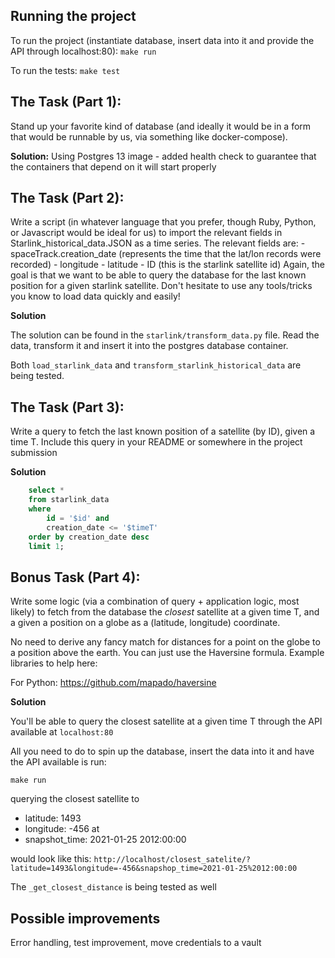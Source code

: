 ## Running the project

To run the project (instantiate database, insert data into it and provide the API through localhost:80):
`make run`

To run the tests:
`make test`

## The Task (Part 1):

Stand up your favorite kind of database (and ideally it would be in a form that would be runnable by us, via something like docker-compose).

**Solution:**
Using Postgres 13 image - added health check to guarantee that the containers that depend on it will start properly

## The Task (Part 2):

Write a script (in whatever language that you prefer, though Ruby, Python, or Javascript would be ideal for us) to import the relevant fields in Starlink_historical_data.JSON as a time series. The relevant fields are:
    - spaceTrack.creation_date (represents the time that the lat/lon records were recorded)
    - longitude
    - latitude
    - ID (this is the starlink satellite id)
Again, the goal is that we want to be able to query the database for the last known position for a given starlink satellite.
Don't hesitate to use any tools/tricks you know to load data quickly and easily!

**Solution**

The solution can be found in the `starlink/transform_data.py` file. Read the data, transform it and insert it into the postgres database container.

Both `load_starlink_data` and `transform_starlink_historical_data` are being tested.

## The Task (Part 3):

Write a query to fetch the last known position of a satellite (by ID), given a time T. Include this query in your README or somewhere in the project submission

**Solution**

```sql
    select * 
    from starlink_data 
    where 
        id = '$id' and 
        creation_date <= '$timeT'
    order by creation_date desc 
    limit 1;
```

## Bonus Task (Part 4):

Write some logic (via a combination of query + application logic, most likely) to fetch from the database the _closest_ satellite at a given time T, and a given a position on a globe as a (latitude, longitude) coordinate.

No need to derive any fancy match for distances for a point on the globe to a position above the earth. You can just use the Haversine formula. Example libraries to help here:

For Python: https://github.com/mapado/haversine

**Solution**

You'll be able to query the closest satellite at a given time T through the API available at `localhost:80`

All you need to do to spin up the database, insert the data into it and have the API available is run:

`make run`

querying the closest satellite to 
- latitude: 1493
- longitude: -456
at
- snapshot_time: 2021-01-25 2012:00:00

would look like this:
`http://localhost/closest_satelite/?latitude=1493&longitude=-456&snapshop_time=2021-01-25%2012:00:00`

The `_get_closest_distance` is being tested as well


## Possible improvements

Error handling, test improvement, move credentials to a vault
